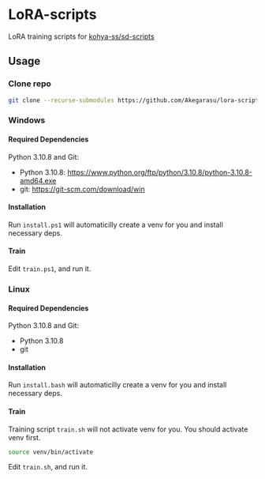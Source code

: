 # LoRA-scripts

LoRA training scripts for [kohya-ss/sd-scripts](https://github.com/kohya-ss/sd-scripts.git)

## Usage

### Clone repo

```sh
git clone --recurse-submodules https://github.com/Akegarasu/lora-scripts
```

### Windows

#### Required Dependencies

Python 3.10.8 and Git:

- Python 3.10.8: https://www.python.org/ftp/python/3.10.8/python-3.10.8-amd64.exe
- git: https://git-scm.com/download/win

#### Installation

Run `install.ps1` will automaticilly create a venv for you and install necessary deps.

#### Train

Edit `train.ps1`, and run it.

### Linux

#### Required Dependencies

Python 3.10.8 and Git:

- Python 3.10.8
- git

#### Installation

Run `install.bash` will automaticilly create a venv for you and install necessary deps.

#### Train

Training script `train.sh` will not activate venv for you. You should activate venv first.

```sh
source venv/bin/activate
```

Edit `train.sh`, and run it.
